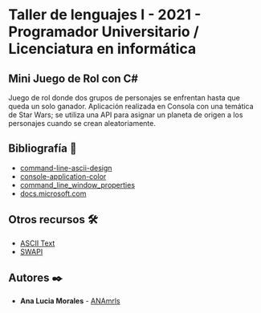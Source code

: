 # Taller de lenguajes I - 2021 - Programador Universitario / Licenciatura en informática

## Mini Juego de Rol con C#

Juego de rol donde dos grupos de personajes se enfrentan hasta que queda un solo ganador.
Aplicación realizada en Consola con una temática de Star Wars; se utiliza una API para asignar un planeta de origen a los personajes cuando se crean aleatoriamente.

## Bibliografía 📖

* [command-line-ascii-design](http://programmingisfun.com/command-line-ascii-design/)
* [console-application-color](http://programmingisfun.com/console-application-color/)
* [command_line_window_properties](http://programmingisfun.com/command_line_window_properties/)
* [docs.microsoft.com](https://docs.microsoft.com/en-us/)


## Otros recursos 🛠️

* [ASCII Text](https://ascii.co.uk/text)
* [SWAPI](https://swapi.dev/)

## Autores ✒️

* **Ana Lucia Morales** - [ANAmrls](https://github.com/ANAmrls)